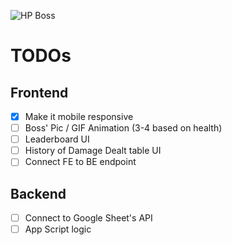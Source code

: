 ![HP Boss](image.png)

# TODOs

## Frontend
- [X] Make it mobile responsive
- [ ] Boss' Pic / GIF Animation (3-4 based on health)
- [ ] Leaderboard UI
- [ ] History of Damage Dealt table UI
- [ ] Connect FE to BE endpoint

## Backend
- [ ] Connect to Google Sheet's API
- [ ] App Script logic